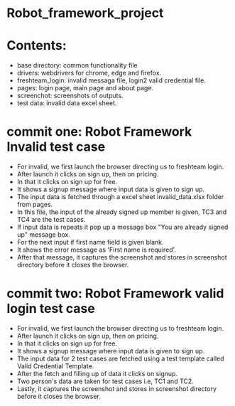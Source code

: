 # Robot_framework_project

# Contents:
- base directory: common functionality file
- drivers: webdrivers for chrome, edge and firefox.
- freshteam_login: invalid messaga file, login2 valid credential file.
- pages: login page, main page and about page.
- screenchot: screenshots of outputs.
- test data: invalid data excel sheet.



# commit one: Robot Framework Invalid test case  
- For invalid, we first launch the browser directing us to freshteam login.
- After launch it clicks on sign up, then on pricing.
- In that it clicks on sign up for free.
- It shows a signup message where input data is given to sign up.
- The input data is fetched through a excel sheet invalid_data.xlsx folder from pages.
- In this file, the input of the already signed up member is given, TC3 and TC4 are the test cases.
- If input data is repeats it pop up a message box "You are already signed up" message box.
- For the next input if first name field is given blank.
- It shows the error message as 'First name is required'.
- After that message, it captures the screenshot and stores in screenshot directory before it closes the browser.


# commit two: Robot Framework valid login test case
- For invalid, we first launch the browser directing us to freshteam login.
- After launch it clicks on sign up, then on pricing.
- In that it clicks on sign up for free.
- It shows a signup message where input data is given to sign up.
- The input data for 2 test cases are fetched using a test template called Valid Credential Template.
- After the fetch and filling up of data it clicks on signup.
- Two person's data are taken for test cases i.e, TC1 and TC2.
- Lastly, it captures the screenshot and stores in screenshot directory before it closes the browser.
